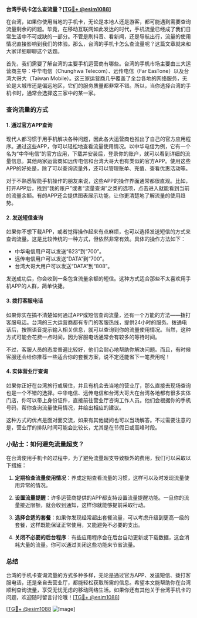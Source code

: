 **台湾手机卡怎么查流量？[[TG💪+ @esim1088](https://t.me/s/esim1088)]**

在台湾，如果你使用当地的手机卡，无论是本地人还是游客，都可能遇到需要查询流量剩余的问题。毕竟，在移动互联网如此发达的时代，手机流量已经成了我们日常生活中不可或缺的一部分。不管是刷抖音、看新闻，还是导航出行，流量的使用情况直接影响到我们的体验。那么，台湾的手机卡怎么查流量呢？这篇文章就来和大家详细聊聊这个话题。

首先，我们需要了解台湾的主要手机运营商有哪些。台湾的手机市场主要由三大运营商主导：中华电信（Chunghwa Telecom）、远传电信（Far EasTone）以及台湾大哥大（Taiwan Mobile）。这三家运营商几乎覆盖了全台各地的网络服务，无论是大城市还是偏远地区，它们的服务质量都非常不错。所以，当你选择台湾的手机卡时，通常会选择这三家中的某一家。

### 查询流量的方式

#### 1. 通过官方APP查询

现代人都习惯于用手机解决各种问题，因此各大运营商也推出了自己的官方应用程序。通过这些APP，你可以轻松地查看流量使用情况。以中华电信为例，它有一个名为“中华电信”的官方应用，下载并安装后，登录你的账户，就可以看到详细的流量信息。其他两家运营商如远传电信和台湾大哥大也有类似的官方APP。使用这些APP的好处是，除了可以查询流量外，还可以管理账单、充值、查看优惠活动等。

对于不熟悉智能手机操作的朋友来说，这些APP的操作界面通常都很直观。比如，打开APP后，找到“我的账户”或者“流量查询”之类的选项，点击进入就能看到当前的流量余额。有的APP还会提供图表展示功能，让你更清楚地了解流量的使用趋势。

#### 2. 发送短信查询

如果你不想下载APP，或者觉得操作起来有点麻烦，也可以选择发送短信的方式来查询流量。这是比较传统的一种方式，但依然非常有效。具体的操作方法如下：

- 中华电信用户可以发送“623”到“700”。
- 远传电信用户可以发送“DATA”到“700”。
- 台湾大哥大用户可以发送“DATA”到“808”。

发送成功后，你会收到一条包含流量余额的短信。这种方式适合那些不太喜欢用手机APP的人群，简单快捷。

#### 3. 拨打客服电话

如果你实在搞不清楚如何通过APP或短信查询流量，还有一个万能的方法——拨打客服电话。台湾的三大运营商都有专门的客服热线，提供24小时的服务。拨通电话后，按照语音提示输入相关信息，就可以查询到你的流量使用情况。当然，这种方式可能会花费一点时间，因为客服电话通常会有较多的等待时间。

不过，客服人员的态度普遍比较好，他们会耐心地帮助你解决问题。而且，有时候客服还会给你推荐一些适合你的套餐方案，说不定还能省下一笔费用呢！

#### 4. 实体营业厅查询

如果你正好在台湾旅行或居住，并且有机会去当地的营业厅，那么直接去现场查询也是一个不错的选择。中华电信、远传电信和台湾大哥大在台湾各地都有很多实体门店，你可以带上身份证件，直接前往营业厅咨询工作人员。他们会根据你的手机号码，帮你查询流量使用情况，并给出相应的建议。

这种方式的优点是面对面交流，如果有其他疑问也可以当场解答。不过需要注意的是，营业厅的排队时间可能会比较长，尤其是在节假日或高峰时段。

### 小贴士：如何避免流量超支？

在台湾使用手机卡的过程中，为了避免流量超支导致额外的费用，我们可以采取以下措施：

1. **定期检查流量使用情况**：养成定期查看流量的习惯，这样可以及时发现流量使用异常的情况。
   
2. **设置流量提醒**：许多运营商提供的APP都支持设置流量提醒功能。一旦你的流量接近限额，就会收到通知，这样你就能够提前采取行动。

3. **选择合适的套餐**：如果你发现经常超出套餐流量，可以考虑升级到更高一级的套餐，这样既能保证正常使用，又能避免不必要的支出。

4. **关闭不必要的后台程序**：有些应用程序会在后台自动更新或下载数据，这会消耗大量的流量。你可以通过关闭这些功能来节省流量。

### 总结

台湾的手机卡查询流量的方式多种多样，无论是通过官方APP、发送短信、拨打客服电话，还是亲自去营业厅，都能轻松获取所需的信息。希望本文能帮助你在台湾顺利查询流量，享受无忧无虑的移动网络生活。如果你还有其他关于台湾手机卡的问题，欢迎随时留言讨论哦！[[TG💪+ @esim1088](https://t.me/s/esim1088)]

[[TG💪+ @esim1088](https://t.me/s/esim1088) ![Image](https://i.postimg.cc/4NQfJmqS/Snipaste-2025-05-13-00-14-12.png)]